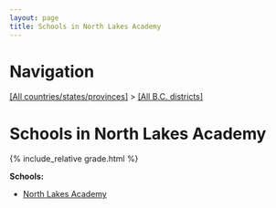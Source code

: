 ```yaml
---
layout: page
title: Schools in North Lakes Academy
---
```

# Navigation

[[All countries/states/provinces]](../..) > [[All B.C. districts]](..)

# Schools in North Lakes Academy

{% include_relative grade.html %}

**Schools:**

- [North Lakes Academy](North_Lakes_Academy.md)
